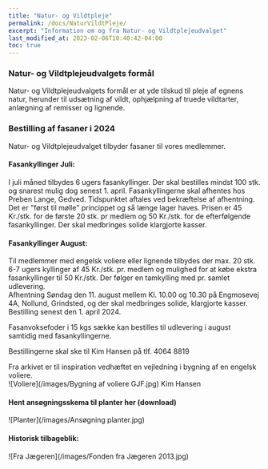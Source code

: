 ```yaml
---
title: "Natur- og Vildtpleje"
permalink: /docs/NaturVildtPleje/
excerpt: "Information om og fra Natur- og Vildtplejeudvalget"
last_modified_at: 2023-02-06T10:40:42-04:00
toc: true
---
```

### Natur- og Vildtplejeudvalgets formål 
Natur- og Vildtplejeudvalgets formål er at yde tilskud til pleje af egnens natur, herunder til udsætning af vildt, ophjælpning af truede vildtarter, anlægning af remisser og lignende.   

### Bestilling af fasaner i 2024
Natur- og Vildtplejeudvalget tilbyder fasaner til vores medlemmer.    

#### Fasankyllinger Juli:        
I juli måned tilbydes 6 ugers fasankyllinger. Der skal bestilles mindst 100 stk. og snarest mulig dog senest 1. april. Fasankyllingerne skal afhentes hos Preben Lange, Gedved.
Tidspunktet aftales ved bekræftelse af afhentning. Det er "først til mølle" princippet og så længe lager haves. Prisen er 45 Kr./stk. for de første 20 stk. pr medlem og 50 Kr./stk. for de efterfølgende fasankyllinger. Der skal medbringes solide klargjorte kasser.   

#### Fasankyllinger August:    
Til medlemmer med engelsk voliere eller lignende tilbydes der max. 20 stk. 6-7 ugers kyllinger af 45 Kr./stk. pr. medlem og mulighed for at
købe ekstra fasankyllinger til 50 Kr./stk. Der følger en tamkylling med pr. samlet udlevering.   
Afhentning Søndag den 11. august mellem Kl. 10.00 og 10.30 på Engmosevej 4A, Nollund, Grindsted, og der skal medbringes solide, klargjorte kasser.
Bestilling senest den 1. april 2024.   

Fasanvoksefoder i 15 kgs sække kan bestilles til udlevering i august samtidig med fasankyllingerne.   

Bestillingerne skal ske til Kim Hansen på tlf. 4064 8819   

Fra arkivet er til inspiration vedhæftet en vejledning i bygning af en engelsk voliere.  
![Voliere](/images/Bygning af voliere GJF.jpg)
Kim Hansen


#### Hent ansøgningsskema til planter her (download)

![Planter](/images/Ansøgning planter.jpg)

#### Historisk tilbageblik:

![Fra Jægeren](/images/Fonden fra Jægeren 2013.jpg)
